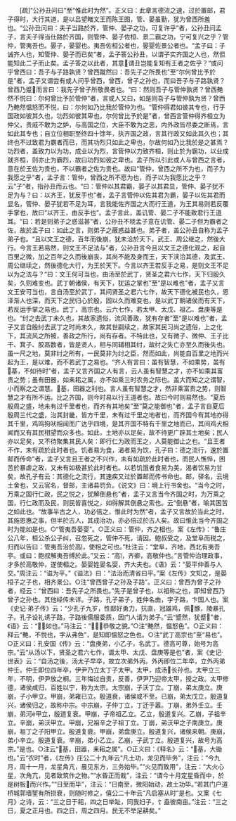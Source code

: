 <!-- { "loadSidebar": true } -->
　　[疏]“公孙丑问曰”至“惟此时为然”。正义曰：此章言德流之速，过於置邮，君子得时，大行其道，是以吕望睹文王而陈王图，管、晏虽勤，犹为曾西所羞也。“公孙丑问曰：夫子当路於齐，管仲、晏子之功，可复许乎”者，公孙丑问孟子，言夫子得当仕路於齐国，则管仲、晏子佐桓、景二霸之功，宁可复兴之乎？管仲，管夷吾也。晏子，晏婴也。夷吾佐桓公者也，晏婴佐景公者也。“孟子曰：子诚齐人也，知管仲、晏子而已矣”者，孟子答公孙丑，以谓子实齐国之人也，然但能知此二子而止矣。孟子答之以此者，其意谓丑岂能复知有王者之佐乎？“或问乎曾西曰：吾子与子路孰贤？曾西蹴然曰：吾先子之所畏也”至“尔何曾比予於是”者，孟子又谓尝有或人问乎曾西，曾西，曾子之孙也，而曰吾子与子路孰贤？曾西乃蹙而言曰：我先子曾子所敬畏者也。“曰：然则吾子与管仲孰贤？曾西艴然不悦曰：尔何曾比予於管仲”者，言或人又曰，如是则吾子与管仲孰为贤？曾西乃艴然愠怒而不悦，曰：尔何如乃比我於管仲为也。“管仲得君如彼其专也，行乎国政如彼其久也，功烈如彼其卑也，尔何曾比予於是”者，曾西言管仲得齐桓立为仲父，贵戚不敢为之妒，与高国之位，大臣不敢为之恶，内外政皆尽委之断焉，言如此其专也；自立位相职至终四十馀年，执齐国之政，言其行政又如此其久也；其终也不过致君为霸者而已，而其功烈只如此之卑也，尔故何如乃比我於是之甚焉？功烈者，盖致力以为功，成业以为烈，言管仲以力致齐桓，则止於为霸功，以业成就齐桓，则亦止为霸烈，故曰功烈如彼之卑也。孟子所以引此或人与曾西之言者，意在於王佐为贵也，不以霸者之佐为贵也。故曰“管仲，曾西之所不为也，而子为我愿之乎”者，孟子言：管仲，曾西之所不愿为也，而子以为我愿比之乎？云“子”者，指孙丑而云也。“曰：管仲以其君霸，晏子以其君显，管仲、晏子犹不足为与？曰：以齐王，犹反手也”者，孟子言管仲以佐其君为霸，晏子以佐其君而显名，管仲、晏子犹若不足为耳，言我能佐齐国之大而行王道，为王其易则若反覆手掌也，故曰“以齐王，由反手也”。孟子言此，盖讥管、晏二子不能致君行王道耳。“曰：若是则弟子之惑滋甚”者，公孙丑不晓孟子意在讥管、晏二子但为霸者之佐，故於孟子曰：如此之言，则弟子之蔽惑益甚也。弟子者，盖公孙丑自称为孟子弟子也。“且以文王之德，百年而後崩，犹未洽於天下。武王、周公继之，然後大行。今言王若易然，则文王不足法与”者，公孙丑言今且以文王之德化观之，起自百里之微，加之百年之久而後崩丧，其尚不能及身而王，天下浃洽其德，及武王、周公继续之，然後德化大行，为王於天下。今言以齐王若反手之易，是则文王不足以为之法与？“曰：文王何可当也，由汤至於武丁，贤圣之君六七作，天下归殷久矣，久则难变也。武丁朝诸侯，有天下，犹运之掌也”至“是以难也”者，孟子又言文王安可当也，言自汤至於武丁，其间贤圣之君六七作，故天下德化被民也久，恩泽渐人也深，而天下之民归心於殷，固以久而难变也，是以武丁朝诸侯而有天下，若反运手掌之易也。武丁，高宗也。云六七作，若太甲、太戊、祖乙、盘庚等是也。“纣之去武丁未久也，其故家遗俗，流风善政，犹有存者”至“是以难也”者，孟子又言自殷纣去武丁之时尚未久，故其世嗣续之，故家其民习尚之遗俗，上之化下，其流风之所被，善政之所行，尚有存者。不特此也，又有微子、微仲、王子比干、箕子、胶鬲数者，皆是贤人，相与同辅相其纣，故纣之失亡亦至久而後失也。虽一尺之地，莫非纣之所有，一民莫非为纣之臣，然而如此，尚能自百里之地而兴起为王，是以难，而不若武丁之易也。“齐人有言曰：虽有智慧，不如乘势，虽有基，不如待时”者，孟子又言齐国之人有言，云人虽有智慧之才，亦不如乘其富贵之势；虽有田器，如耒耜之属，亦不如乘三时农务之际也。盖大而知之之谓智，小而察之之谓慧。基，田器之利也。言人虽有智慧之才，然非乘富贵之势，则智慧之才有所不运。比之齐国，则今时易以行王道者也。故曰今时则易然也。“夏后殷周之盛，地未有过千里者也，而齐有其地矣”至“莫之能御也”者，孟子言自夏后殷周三代之盛，治其封畿，皆方千里，未有过千里之地者也，而齐国今有其地亦得其千里，鸡鸣狗吠相闻而广达乎四境，是其齐国不特有千里之地而已，其间鸡犬相闻而又有其民相望而众多也。如此，土地亦以足矣，故不待更广辟其土地矣；民人亦以足矣，又不待聚集其民人矣：即行仁为政而王之，人莫能御止之也。“且王者不作，未有疏於此时者也。饥者易为食，渴者易为饮，孔子曰：德之流行，速於置邮而传命”者，孟子又言且王者之不兴作，未有如疏於此时者也，而民人憔悴，困苦於暴虐之政，又未有如极甚於此时者也。以若饥饿者食易为美，渴者饮易为甘矣，故孔子有云：其德化之流行，其速疾又过於置邮而传书命也。邮，驿名，云境土舍也，又云官名，督邮，主诸县罚负。《说文》曰：境上行书舍也。“当今之时，万乘之国行仁政，民之悦之，犹解倒悬也”者，孟子又言当今齐国之时，为万乘之国，行仁政而及民，则民皆喜悦之，如得解其倒悬之索也。云“倒悬”者，喻其困苦之如此也。“故事半古之人，功必倍之，惟此时为然”者，孟子又言故於当此之时，其施恩惠之事，但半於古人，其成治功，亦必倍过於古人矣。故曰惟此当今齐国之时为能如是也。○“管夷吾晏婴”。○正义曰：管仲，齐之相也。案《左传》：“鲁庄公八年，桓公杀公子纠，召忽死之，管仲不死，请因。鲍叔受之，及堂阜而税之，归而以告曰：管夷吾治於高，使相之可也。”杜注云：“堂阜，齐地，西北有夷吾亭。或曰：鲍叔解夷吾缚於此。”又云：“高，齐卿，高敬仲也。”言管仲治理政事，才多於高敬仲，遂使相之。晏婴姓晏名婴，齐大夫也。《语》云：“晏平仲善与人交。”周注云：“谥为平。”《谥法》曰：“法治而清省曰平。”案《左传》文知之，是晏桓子之子也，相齐景公。○注“曾西曾子之孙及子路”。正义曰：曾西为曾子之孙者，经云：“曾西曰：吾先子之所畏也。”先子是曾子也，以祖称之也，即知曾西乃曾子之孙也。其他经传未详。子路，孔子弟子，姓仲名由，字子路，卞国人也。案《史记·弟子传》云：“少孔子九岁，性鄙好勇力，抗直，冠雄鸡，佩豚，陵暴孔子。孔子设礼诱子路，子路後儒服委质，因门人请为弟子。”云“蹙然，犹蹙”者，《语》云：“如也。”马注云：“，恭敬之貌。”○注“艴然，愠怒色”。○正义曰：释云“艴，不悦也，字从弗色”，是知即愠怒之色也。○注“武丁高宗也”至“易也”。○正义曰：孔安国《传》云：“盘庚弟，小乙子，名武丁。德高可尊，始号为高宗。”云“从汤以下，贤圣之君六七作，谓太甲、太戊、盘庚等是也”者，案《史记·世表》云：“自汤之後，汤太子早卒，故立次弟外丙。外丙即位二年卒，立外丙弟仲壬。仲壬即位四年卒，伊尹乃立太丁子太甲。太甲，成汤长孙也。太甲立三年，不明，伊尹放之桐。三年悔过自责，反善，伊尹乃迎帝太甲，授之政。太甲修德，诸侯咸归，百姓以宁，称为太宗。太宗崩，子沃丁立。丁崩，弟太庚立。庚崩，子小甲立。甲崩，弟雍已立。殷道衰，诸侯或不至。已崩，弟太戊立，殷道复兴，诸侯归之，故称中宗。中宗崩，子仲丁立，丁迁于嚣。丁崩，弟外壬立。壬崩，弟河甲立，殷道复衰。甲崩，子帝祖乙立。乙立，殷道复兴。乙崩，子祖辛立。辛崩，弟沃甲立。甲崩，兄祖辛之子祖丁立。丁崩，弟沃甲之子南庚立。庚崩，祖丁之子阳甲立。殷道复衰。甲崩，弟盘庚立。殷道复兴，诸侯来朝。庚崩，弟小辛立。殷道复衰。辛崩，弟小乙立。乙崩，子武丁立。殷道复兴，故号为高宗。”是也。○注云“基，田器，耒耜之属”。○正义曰：《释名》云：“基，大锄也。”云“农时”者，《左传》庄公二十九年云“凡土功，龙见而毕务”，注云：“今九月，周十一月，龙星角亢，晨见东方，三务始毕。”“火见而致用”，注云：“大火心星，次角亢，见者致筑作之物。”“水昏正而栽”，注云：“谓今十月定星昏而中，於是树板而兴作。”“日至而毕”，注云：“日南至，微阳始动，故土功毕。”若其门户道桥城郭墙堑有所损衰，则随时修之，僖公二十年云“凡启塞从时”是也。又案《七月》之诗，云：“三之日于耜，四之日举趾，同我妇子，饣盍彼南亩。”注云：“三之日，夏之正月也。四之日，周之四月。民无不举足耕矣。”
